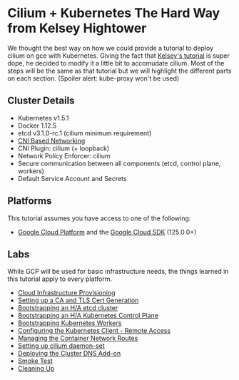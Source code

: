 # Cilium + Kubernetes The Hard Way from Kelsey Hightower

We thought the best way on how we could provide a tutorial to deploy cilium on gce with
Kubernetes. Giving the fact that [Kelsey's tutorial](https://github.com/kelseyhightower/kubernetes-the-hard-way)
is super dope, he decided to modify it a little bit to accomudate cilium. Most of the
steps will be the same as that tutorial but we will highlight the different parts on each
section. (Spoiler alert: kube-proxy won't be used)

## Cluster Details

* Kubernetes v1.5.1
* Docker 1.12.5
* etcd v3.1.0-rc.1 (cilium minimum requirement)
* [CNI Based Networking](https://github.com/containernetworking/cni)
* CNI Plugin: cilium (+ loopback)
* Network Policy Enforcer: cilium
* Secure communication between all components (etcd, control plane, workers)
* Default Service Account and Secrets

## Platforms

This tutorial assumes you have access to one of the following:

* [Google Cloud Platform](https://cloud.google.com) and the [Google Cloud SDK](https://cloud.google.com/sdk/) (125.0.0+)

## Labs

While GCP will be used for basic infrastructure needs, the things learned in this tutorial apply to every platform.

* [Cloud Infrastructure Provisioning](01-infrastructure.md)
* [Setting up a CA and TLS Cert Generation](02-certificate-authority.md)
* [Bootstrapping an H/A etcd cluster](03-etcd.md)
* [Bootstrapping an H/A Kubernetes Control Plane](04-kubernetes-controller.md)
* [Bootstrapping Kubernetes Workers](05-kubernetes-worker.md)
* [Configuring the Kubernetes Client - Remote Access](06-kubectl.md)
* [Managing the Container Network Routes](07-network.md)
* [Setting up cilium daemon-set](08-cilium.md)
* [Deploying the Cluster DNS Add-on](09-dns-addon.md)
* [Smoke Test](10-smoke-test.md)
* [Cleaning Up](11-cleanup.md)

